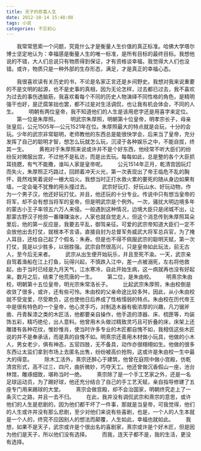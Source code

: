 ```yaml
---
title: 天子的悲喜人生
date: 2012-10-14 15:48:08
tags: 小说
categories: 不忘初心
---
```

&emsp;&emsp;我常常思索一个问题，究竟什么才是衡量人生价值的真正标准。哈佛大学塔尔博士坚定地认为：幸福感是衡量人生的唯一标准，是所有目标的最终目标。我想他说的不错，大人们总说只有物质得到保证，才有资格谈幸福，我觉得大人们也没错。或许，物质只是一种外部的生存形态，满足，才是真正的幸福心态。
<!-- more --> 
&emsp;&emsp;我很喜欢读有关历史的书，不论是名家正言还是乡间野史。我想对我来说重要的不是文明的起源，也不是史事的真相，因为无论怎样，过去都已过去，我不喜欢为过去的事伤透脑筋，我喜欢看每个不同的历史人物演绎不同性格的角色，是精明强干也好，是迂腐笨拙也罢，都不过是对生活调侃，也让我有机会体会，不同的人生。
&emsp;&emsp;明朝有两位皇帝，我不知道他们的人生是该用悲字还是用喜字来定位。
&emsp;&emsp;第一位是朱厚照。
&emsp;&emsp;明武宗朱厚照，明朝第十位皇帝，明孝宗长子，母亲张皇后，公元1505年—公元1521年在位。朱厚照最大的特点就是会玩，十分的会玩。少年的武宗非常聪明，老师教他的东西总是能很快学会，后来当了皇帝，充分发挥了自己的聪明才智，想怎么玩就怎么玩，沉浸于各种娱乐之中，不能自拔，终其一生。
&emsp;&emsp;黄袍对于朱厚照来说或许并不是个好东西，他经常不听大臣们的纷纷反对微服出宫，不过他不是私访，而是出去玩。每每如此，总是整的各个大臣抓耳挠腮，有气不能撒，谁叫人家是皇帝呢。
 &emsp;&emsp;公元1514年正月，乾清宫因玩灯而失火，朱厚照正巧路过，回顾着冲天火光，第一次表现出了帝王临危不乱的胸怀，竟然戏笑着说好一栅大焰火。我想当时正打水救火累的要死的随从身边如果有墙，一定会毫不犹豫的用头撞过去。
&emsp;&emsp;武宗好玩灯、好玩山水、好玩动物，作为一个男子汉，他还好玩打仗。并且，他还玩的十分专业。传说中只有想当皇帝的将军，却不会有想当将军的皇帝，但是明武宗是个例外。一次，骚扰大明边境多年的蒙古小王子率领五六万人来侵。一般遇到这种情况，边境大臣只是闭城不出，让那蒙古野汉子抢掠一番赚赚油水，人家也就自觉走人，但这个消息传到朱厚照耳朵里后，他的第一反应是，我要去平乱，御驾亲征。可爱的武宗帝知道大臣们一定不会放他出去打仗，就根本不言语，直接自封为总督军务威武大将军总兵官，为了掩人耳目，还给自己起了个假名：朱寿。但是也不得不佩服武宗的聪明天赋，第一次打仗，竟是以少胜多，以弱胜强。武宗自然很高兴，只是皇帝如此玩法，前无古人，至今后无来者。
&emsp;&emsp;武宗从出生便开始玩乐，并且至死不渝。一天，武宗亲自驾着渔船在江上打鱼，玩得兴起，不慎跌入江中，差一点被溺死，左右将他救起，由于当时已经是九月天气，江水寒冷，自此开始生病，这一病就再也没有好起来。数月之后，结束了他荒唐的一生。
&emsp;&emsp;第二位，是朱由校。
 &emsp;&emsp;明熹宗朱由校，明朝第十五位皇帝，明光宗朱常洛长子。
&emsp;&emsp;比起武宗朱厚照，朱由校倒是收敛了很多，或许，还有些可怜。朱由校的父亲命途比较多舛，因此，从小朱由校就不受宠爱，尽受欺负，这也使他日后养成了性格懦弱的特点。朱由校在历代帝王中是很有特色的一个皇帝，他心灵手巧，对制造木器有极浓厚的兴趣，凡刀锯斧凿、丹青髹漆之类的木匠活，他都要亲自操作，他手造的漆器、床、梳匣等，均装饰五彩，精巧绝伦，出人意料。他曾用木头做过精致灵巧且可折叠的床，床架上还雕镂有各种花纹，惟妙惟肖，使当时许多专业的木匠都自愧不如，我相信这些木匠说的并不是奉承话，而是真的自愧不如。明熹宗还善用木材做小玩具，他做的小木人，男女老少，俱有神态，五官四肢，无不备具，动作亦很栩栩如生。他做的很多东西让太监们拿到市场上去匿名出售，纷纷被高价抢购，这或许是朱由校一生中最大的得意。
&emsp;&emsp;除木工活外，熹宗还醉心于建筑，他曾在庭院中做小宫殿，仿乾清宫形式，高不过三、四尺，曲折微妙，巧夺天工。他还曾做沉香假山一座，池台林馆，雕琢细致，堪称当时一绝。
&emsp;&emsp;熹宗除了是一个手工艺家之外，还是一名足球运动员，为了踢好球，他还充分结合了自己的手工艺天赋，亲自指导修建了五座专门用来踢球的大堂。
 &emsp;&emsp;熹宗会做宫殿，却不会治国家，明朝终究走上了一条灭亡之路，并且一去不归。
&emsp;&emsp;在此，我并没有调侃武宗和熹宗的意思，或许他们的人生是悲剧的，因为他们都干坏了一件事，那就是当皇帝，可我觉得，他们的人生或许并没有那么悲剧，至少对他们来说有些喜剧，也是，一个人的人生本就是一个人的，终究不应因别人的想法而颠覆，人生如此，幸福也就如此。
&emsp;&emsp;我想，如果不是天子，武宗或许是个很出名的喜剧家，熹宗或许是个好木匠，但是因为他们是天子，所以他们没有选择。
&emsp;&emsp;而我，连天子都不是，我的生活，更没有选择。